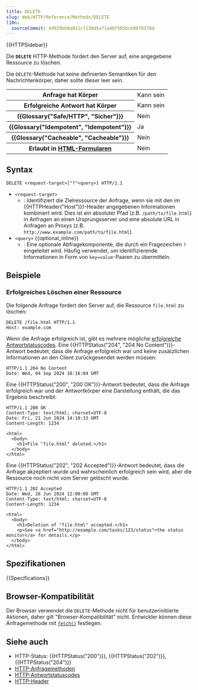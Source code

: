 ```yaml
---
title: DELETE
slug: Web/HTTP/Reference/Methods/DELETE
l10n:
  sourceCommit: 4d929bb0a021c7130d5a71a4bf505bcb8070378d
---
```


{{HTTPSidebar}}

Die **`DELETE`** HTTP-Methode fordert den Server auf, eine angegebene Ressource zu löschen.

Die `DELETE`-Methode hat keine definierten Semantiken für den Nachrichtenkörper, daher sollte dieser leer sein.

<table class="properties">
  <tbody>
    <tr>
      <th scope="row">Anfrage hat Körper</th>
      <td>Kann sein</td>
    </tr>
    <tr>
      <th scope="row">Erfolgreiche Antwort hat Körper</th>
      <td>Kann sein</td>
    </tr>
    <tr>
      <th scope="row">{{Glossary("Safe/HTTP", "Sicher")}}</th>
      <td>Nein</td>
    </tr>
    <tr>
      <th scope="row">{{Glossary("Idempotent", "Idempotent")}}</th>
      <td>Ja</td>
    </tr>
    <tr>
      <th scope="row">{{Glossary("Cacheable", "Cacheable")}}</th>
      <td>Nein</td>
    </tr>
    <tr>
      <th scope="row">
        Erlaubt in <a href="/de/docs/Learn_web_development/Extensions/Forms">HTML-Formularen</a>
      </th>
      <td>Nein</td>
    </tr>
  </tbody>
</table>

## Syntax

```http
DELETE <request-target>["?"<query>] HTTP/1.1
```

- `<request-target>`
  - : Identifiziert die Zielressource der Anfrage, wenn sie mit den im {{HTTPHeader("Host")}}-Header angegebenen Informationen kombiniert wird.
    Dies ist ein absoluter Pfad (z.B. `/path/to/file.html`) in Anfragen an einen Ursprungsserver und eine absolute URL in Anfragen an Proxys (z.B. `http://www.example.com/path/to/file.html`).
- `<query>` {{optional_inline}}
  - : Eine optionale Abfragekomponente, die durch ein Fragezeichen `?` eingeleitet wird.
    Häufig verwendet, um identifizierende Informationen in Form von `key=value`-Paaren zu übermitteln.

## Beispiele

### Erfolgreiches Löschen einer Ressource

Die folgende Anfrage fordert den Server auf, die Ressource `file.html` zu löschen:

```http
DELETE /file.html HTTP/1.1
Host: example.com
```

Wenn die Anfrage erfolgreich ist, gibt es mehrere mögliche [erfolgreiche Antwortstatuscodes](/de/docs/Web/HTTP/Reference/Status#successful_responses).
Eine {{HTTPStatus("204", "204 No Content")}}-Antwort bedeutet, dass die Anfrage erfolgreich war und keine zusätzlichen Informationen an den Client zurückgesendet werden müssen:

```http
HTTP/1.1 204 No Content
Date: Wed, 04 Sep 2024 10:16:04 GMT
```

Eine {{HTTPStatus("200", "200 OK")}}-Antwort bedeutet, dass die Anfrage erfolgreich war und der Antwortkörper eine Darstellung enthält, die das Ergebnis beschreibt:

```http
HTTP/1.1 200 OK
Content-Type: text/html; charset=UTF-8
Date: Fri, 21 Jun 2024 14:18:33 GMT
Content-Length: 1234

<html>
  <body>
    <h1>File "file.html" deleted.</h1>
  </body>
</html>
```

Eine {{HTTPStatus("202", "202 Accepted")}}-Antwort bedeutet, dass die Anfrage akzeptiert wurde und wahrscheinlich erfolgreich sein wird, aber die Ressource noch nicht vom Server gelöscht wurde.

```http
HTTP/1.1 202 Accepted
Date: Wed, 26 Jun 2024 12:00:00 GMT
Content-Type: text/html; charset=UTF-8
Content-Length: 1234

<html>
  <body>
    <h1>Deletion of "file.html" accepted.</h1>
    <p>See <a href="http://example.com/tasks/123/status">the status monitor</a> for details.</p>
  </body>
</html>
```

## Spezifikationen

{{Specifications}}

## Browser-Kompatibilität

Der Browser verwendet die `DELETE`-Methode nicht für benutzerinitiierte Aktionen, daher gilt "Browser-Kompatibilität" nicht.
Entwickler können diese Anfragemethode mit [`fetch()`](/de/docs/Web/API/Window/fetch) festlegen.

## Siehe auch

- HTTP-Status: {{HTTPStatus("200")}}, {{HTTPStatus("202")}}, {{HTTPStatus("204")}}
- [HTTP-Anfragemethoden](/de/docs/Web/HTTP/Reference/Methods)
- [HTTP-Antwortstatuscodes](/de/docs/Web/HTTP/Reference/Status)
- [HTTP-Header](/de/docs/Web/HTTP/Reference/Headers)
